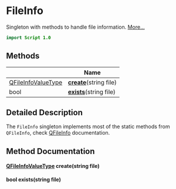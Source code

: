 # FileInfo

Singleton with methods to handle file information. [More...](#detailed-description)

```qml
import Script 1.0
```

## Methods

| | Name |
|-|-|
|[QFileInfoValueType](../script/qfileinfovaluetype.md) |**[create](#create)**(string file)|
|bool |**[exists](#exists)**(string file)|

## Detailed Description

The `FileInfo` singleton implements most of the static methods from `QFileInfo`, check
[QFileInfo](https://doc.qt.io/qt-5/qfileinfo.html) documentation.

## Method Documentation

#### <a name="create"></a>[QFileInfoValueType](../script/qfileinfovaluetype.md) **create**(string file)

#### <a name="exists"></a>bool **exists**(string file)
